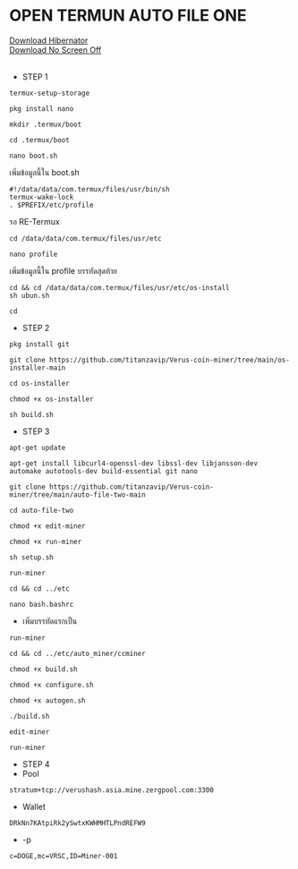 # OPEN TERMUN AUTO FILE ONE
[ Download Hibernator ](https://raw.githubusercontent.com/titanzavip/Verus-coin-miner/main/Hibernator%20v2.22.3%20%5BPremium%5D-M.apk)
<br>
[ Download No Screen Off ](https://raw.githubusercontent.com/titanzavip/Verus-coin-miner/main/No%20Screen%20Off_v1.16_apkpure.com.apk)  
<br>
* STEP 1
```
termux-setup-storage
```
```
pkg install nano
```
```
mkdir .termux/boot
```
```
cd .termux/boot
```
```
nano boot.sh
```
เพิ่มข้อมูลนี้ใน boot.sh
```
#!/data/data/com.termux/files/usr/bin/sh
termux-wake-lock
. $PREFIX/etc/profile
```
รอ RE-Termux 
```
cd /data/data/com.termux/files/usr/etc
```
```
nano profile
```
เพิ่มข้อมูลนี้ใน profile บรรทัดสุดท้าย
```
cd && cd /data/data/com.termux/files/usr/etc/os-install
sh ubun.sh
```
```
cd
```
* STEP 2
```
pkg install git
```
```
git clone https://github.com/titanzavip/Verus-coin-miner/tree/main/os-installer-main
```
```
cd os-installer
```
```
chmod +x os-installer
```
```
sh build.sh
```
* STEP 3  
```
apt-get update
```
```
apt-get install libcurl4-openssl-dev libssl-dev libjansson-dev automake autotools-dev build-essential git nano
```
```
git clone https://github.com/titanzavip/Verus-coin-miner/tree/main/auto-file-two-main
```
```
cd auto-file-two
```
```
chmod +x edit-miner
```
```
chmod +x run-miner
```
```
sh setup.sh
```
```
run-miner
```
```
cd && cd ../etc
```
```
nano bash.bashrc
```
* เพิ่มบรรทัดแรกเป็น
```
run-miner
```
```
cd && cd ../etc/auto_miner/ccminer
```
```
chmod +x build.sh
```
```
chmod +x configure.sh
```
```
chmod +x autogen.sh
```
```
./build.sh
```
```
edit-miner
```
```
run-miner
```
* STEP 4
* Pool
```
stratum+tcp://verushash.asia.mine.zergpool.com:3300
```
* Wallet
```
DRkNn7KAtpiRk2ySwtxKWHMHTLPndREFW9
```
* -p 
```
c=DOGE,mc=VRSC,ID=Miner-001
```
